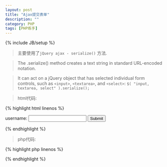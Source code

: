 ```yaml
---
layout: post
title: "Ajax提交表单"
description: ""
category: PHP
tags: [PHP练手]
---
```

{% include JB/setup %}

>主要使用了`jQuery ajax - serialize()` 方法.

>The .serialize() method creates a text string in standard URL-encoded notation.

>It can act on a jQuery object that has selected individual form controls, such as `<input>`, `<textarea>`, and `<select>`: `$( "input, textarea, select" ).serialize();`

>html代码:

<!--more-->
{% highlight html linenos %}
<html>
    <head>
        <script src="http://code.jquery.com/jquery-1.9.1.js"></script>
        <script>
            $(function(){
                $('#myForm').on('submit',function(e){
                    $.ajax({
                        url:'./ajaxSubmit.php',
                        data:$(this).serialize(),
                        type:'POST',
                        success:function(result){
                            $('#var_dump_POST').append(result);
                        }
                    });
                return false;
            });
            });
        </script>
    </head>
    <body>
        <form action="" method="post" id="myForm">
            <label for="username">username:</label>
            <input type="text" name="username">
            <input type="submit">
        </form>
        <div id="var_dump_POST"></div>
    </body>
</html>
{% endhighlight %}

>php代码:

{% highlight php linenos %}
<?php
    var_dump($_POST);
?>
{% endhighlight %}